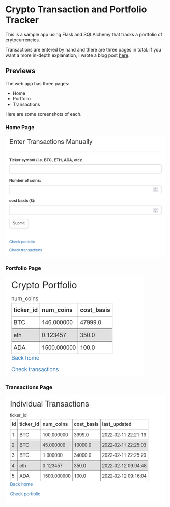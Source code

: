 # Crypto Transaction and Portfolio Tracker

This is a sample app using Flask and SQLAlchemy that tracks a portfolio of crytocurrencies. 

Transactions are entered by hand and there are three pages in total. If you want a more in-depth explanation, I wrote a blog post [here](https://andresberejnoi.com/building-a-simple-flask-app-with-sqlalchemy/).

## Previews
The web app has three pages:
- Home
- Portfolio
- Transactions

Here are some screenshots of each.

### Home Page
![](docs/home_page.png)

### Portfolio Page
![](docs/portfolio_page.png)

### Transactions Page
![](docs/transactions_page.png)